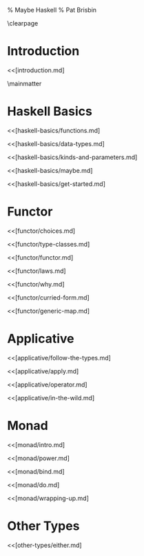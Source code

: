 % Maybe Haskell
% Pat Brisbin

\clearpage

# Introduction

<<[introduction.md]

\mainmatter

# Haskell Basics

<<[haskell-basics/functions.md]

<<[haskell-basics/data-types.md]

<<[haskell-basics/kinds-and-parameters.md]

<<[haskell-basics/maybe.md]

<<[haskell-basics/get-started.md]

# Functor

<<[functor/choices.md]

<<[functor/type-classes.md]

<<[functor/functor.md]

<<[functor/laws.md]

<<[functor/why.md]

<<[functor/curried-form.md]

<<[functor/generic-map.md]

# Applicative

<<[applicative/follow-the-types.md]

<<[applicative/apply.md]

<<[applicative/operator.md]

<<[applicative/in-the-wild.md]

# Monad

<<[monad/intro.md]

<<[monad/power.md]

<<[monad/bind.md]

<<[monad/do.md]

<<[monad/wrapping-up.md]

# Other Types

<<[other-types/either.md]
